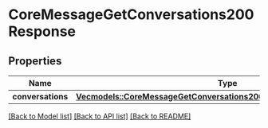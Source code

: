 # CoreMessageGetConversations200Response

## Properties

Name | Type | Description | Notes
------------ | ------------- | ------------- | -------------
**conversations** | [**Vec<models::CoreMessageGetConversations200ResponseConversationsInner>**](core_message_get_conversations_200_response_conversations_inner.md) |  | 

[[Back to Model list]](../README.md#documentation-for-models) [[Back to API list]](../README.md#documentation-for-api-endpoints) [[Back to README]](../README.md)


